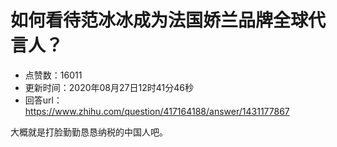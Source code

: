 # 如何看待范冰冰成为法国娇兰品牌全球代言人？
- 点赞数：16011
- 更新时间：2020年08月27日12时41分46秒
- 回答url：https://www.zhihu.com/question/417164188/answer/1431177867
<body>
 <p data-pid="cmc8Okeu">大概就是打脸勤勤恳恳纳税的中国人吧。</p>
 <p></p>
</body>